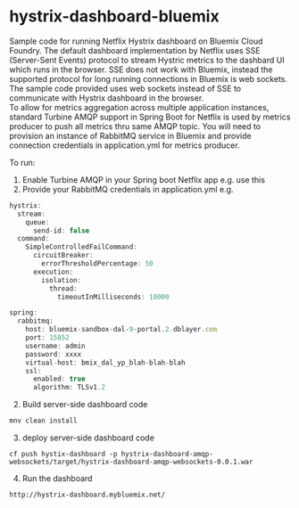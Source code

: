 # hystrix-dashboard-bluemix


Sample code for running Netflix Hystrix dashboard on Bluemix Cloud Foundry.
The default dashboard implementation by Netflix uses SSE (Server-Sent Events) protocol to stream Hystric metrics to the dashbard UI which runs in the browser.  SSE does not work with Bluemix, instead the supported protocol for long running connections in Bluemix is web sockets. The sample code provided uses web sockets instead of SSE to communicate with Hystrix dashboard in the browser.  
To allow for metrics aggregation across multiple application instances, standard Turbine AMQP support in Spring Boot for Netflix is used by metrics producer to push all metrics thru same AMQP topic.  You will need to provision an instance of RabbitMQ service in Bluemix and provide connection credentials in application.yml for metrics producer.



To run:
1. Enable Turbine AMQP in your Spring boot Netflix app e.g. use this
2. Provide your RabbitMQ credentials in application.yml e.g.
```javascript
hystrix:
  stream:
    queue:
      send-id: false
  command:
    SimpleControlledFailCommand:
      circuitBreaker:
        errorThresholdPercentage: 50
      execution:
        isolation:
          thread:
            timeoutInMilliseconds: 10000

spring:
  rabbitmq:
    host: bluemix-sandbox-dal-9-portal.2.dblayer.com
    port: 15852
    username: admin
    password: xxxx
    virtual-host: bmix_dal_yp_blah-blah-blah
    ssl:
      enabled: true
      algorithm: TLSv1.2
```
2. Build server-side dashboard code
```javascript
mnv clean install
```
3. deploy server-side dashboard code
```
cf push hystix-dashboard -p hystrix-dashboard-amqp-websockets/target/hystrix-dashboard-amqp-websockets-0.0.1.war
```

4. Run the dashboard
```
http://hystrix-dashboard.mybluemix.net/
```

 


